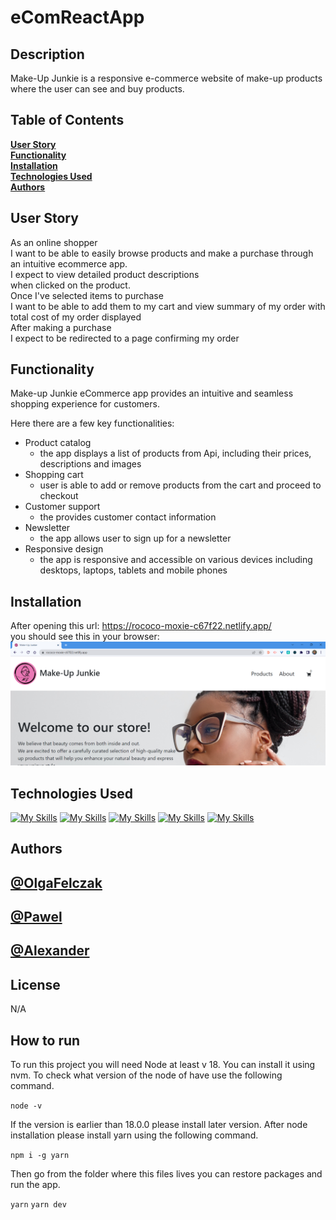 # eComReactApp

## Description

Make-Up Junkie is a responsive e-commerce website of make-up products where the user can see and buy products.

## Table of Contents

**[User Story](#user-story)**<br>
**[Functionality](#functionality)**<br>
**[Installation](#installation)**<br>
**[Technologies Used](#technologies-used)**<br>
**[Authors](#authors)**<br>

## User Story

As an online shopper <br>
I want to be able to easily browse products and make a purchase through an intuitive ecommerce app.<br>
I expect to view detailed product descriptions<br>
when clicked on the product.<br>
Once I've selected items to purchase<br>
I want to be able to add them to my cart and view summary of my order with total cost of my order displayed<br>
After making a purchase<br>
I expect to be redirected to a page confirming my order

## Functionality

Make-up Junkie eCommerce app provides an intuitive and seamless shopping experience for customers.

Here there are a few key functionalities:

- Product catalog<br>
  - the app displays a list of products from Api, including their prices, descriptions and images<br>
- Shopping cart<br>
  - user is able to add or remove products from the cart and proceed to checkout
- Customer support <br>
  - the provides customer contact information <br>
- Newsletter <br>
  - the app allows user to sign up for a newsletter<br>
- Responsive design <br>
  - the app is responsive and accessible on various devices including desktops, laptops, tablets and mobile phones<br>

## Installation

After opening this url: https://rococo-moxie-c67f22.netlify.app/ <br>
you should see this in your browser:
![Make-up Junkie](./public/Images/screenshot.png)

## Technologies Used

[![My Skills](https://skills.thijs.gg/icons?i=react&theme=dark)](https://en.wikipedia.org/wiki/React)
[![My Skills](https://skills.thijs.gg/icons?i=html&theme=dark)](https://en.wikipedia.org/wiki/HTML)
[![My Skills](https://skills.thijs.gg/icons?i=css&theme=dark)](https://en.wikipedia.org/wiki/CSS)
[![My Skills](https://skills.thijs.gg/icons?i=javascript&theme=dark)](https://en.wikipedia.org/wiki/JavaScript)
[![My Skills](https://skills.thijs.gg/icons?i=bootstrap&theme=dark)](https://en.wikipedia.org/wiki/Bootstrap)

## Authors

## [@OlgaFelczak](https://github.com/OlgaFelczak)

## [@Pawel](https://github.com/Pav85)

## [@Alexander](https://github.com/PurAlex)

## License

N/A

## How to run

To run this project you will need Node at least v 18. You can install it using nvm. To check what version of the node of have use the following command.

`node -v`

If the version is earlier than 18.0.0 please install later version. After node installation please install yarn using the following command.

`npm i -g yarn`

Then go from the folder where this files lives you can restore packages and run the app.

`yarn`
`yarn dev`
